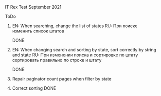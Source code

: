 IT Rex Test September 2021

ToDo

1. 
    EN: When searching, change the list of states
    RU: При поиске изменить список штатов
    
    DONE
2. 
    EN: When changing search and sorting by state, sort correctly by string and state
    RU: При изменении поиска и сортировке по штату сортировать правильно по строке и штату
    
    DONE
3. Repair paginator count pages when filter by state

4. Correct sorting
    DONE

    

    